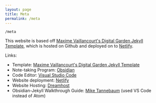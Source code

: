 ```yaml
---
layout: page
title: Meta
permalink: /meta
---
```


`/meta`

This website is based off [Maxime Vaillancourt's Digital Garden Jekyll Template](https://github.com/maximevaillancourt/digital-garden-jekyll-template), which is hosted on Github and deployed on to [Netlify](https://www.netlify.com/?utm_medium=paid_search&utm_source=google&utm_campaign=12755510784&utm_term=netlify%20hosting).


Links:

- Template: [Maxime Vaillancourt's Digital Garden Jekyll Template](https://github.com/maximevaillancourt/digital-garden-jekyll-template)
- Note-taking Program: [Obsidian](https://obsidian.md/)
- Code Editor: [Visual Studio Code](https://code.visualstudio.com/) 
- Website deployment: [Netlify](https://www.netlify.com/?utm_medium=paid_search&utm_source=google&utm_campaign=12755510784&utm_term=netlify%20hosting)
- Website Hosting: [Dreamhost](https://www.dreamhost.com/)
- Obsidian-Jekyll Walkthrough Guide: [Mike Tannebaum](https://refinedmind.co/obsidian-jekyll-workflow) (used VS Code instead of Atom)



<style>
  .wrapper {
    max-width: 58em;
  }
</style>